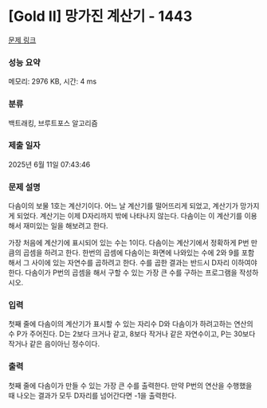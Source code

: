 # [Gold II] 망가진 계산기 - 1443 

[문제 링크](https://www.acmicpc.net/problem/1443) 

### 성능 요약

메모리: 2976 KB, 시간: 4 ms

### 분류

백트래킹, 브루트포스 알고리즘

### 제출 일자

2025년 6월 11일 07:43:46

### 문제 설명

<p>다솜이의 보물 1호는 계산기이다. 어느 날 계산기를 떨어뜨리게 되었고, 계산기가 망가지게 되었다. 계산기는 이제 D자리까지 밖에 나타나지 않는다. 다솜이는 이 계산기를 이용해서 재미있는 일을 해보려고 한다.</p>

<p>가장 처음에 계산기에 표시되어 있는 수는 1이다. 다솜이는 계산기에서 정확하게 P번 만큼의 곱셈을 하려고 한다. 한번의 곱셈에 다솜이는 화면에 나와있는 수에 2와 9를 포함해서 그 사이에 있는 자연수를 곱하려고 한다. 수를 곱한 결과는 반드시 D자리 이하여야 한다. 다솜이가 P번의 곱셈을 해서 구할 수 있는 가장 큰 수를 구하는 프로그램을 작성하시오.</p>

### 입력 

 <p>첫째 줄에 다솜이의 계산기가 표시할 수 있는 자리수 D와 다솜이가 하려고하는 연산의 수 P가 주어진다. D는 2보다 크거나 같고, 8보다 작거나 같은 자연수이고, P는 30보다 작거나 같은 음이아닌 정수이다.</p>

### 출력 

 <p>첫째 줄에 다솜이가 만들 수 있는 가장 큰 수를 출력한다. 만약 P번의 연산을 수행했을 때 나오는 결과가 모두 D자리를 넘어간다면 -1을 출력한다.</p>

